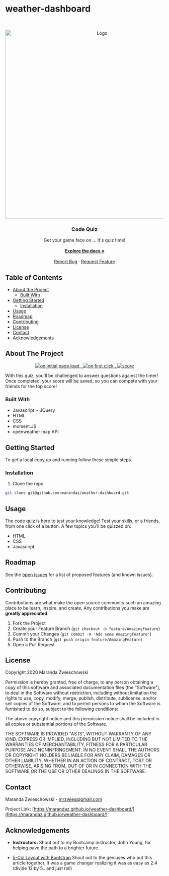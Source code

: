 # weather-dashboard

<!-- PROJECT LOGO -->
<br />
<p align="center">
  <a href="https://github.com/marandaz/weather-dashboard">
    <img src="./Assets/quiz-time.jpeg" alt="Logo" width="max" height="600px">
  </a>

  <h3 align="center">Code Quiz</h3>

  <p align="center">
    Get your game face on ... It's quiz time! 
    <br />
    <br />
    <a href="https://github.com/marandaz/weather-dashboard"><strong>Explore the docs »</strong></a>
    <br />
    <br />
    <a href="https://github.com/marandaz/weather-dashboard/issues">Report Bug</a>
    ·
    <a href="https://github.com/marandaz/weather-dashboard/issues">Request Feature</a>
  </p>
</p>


<!-- TABLE OF CONTENTS -->
## Table of Contents

* [About the Project](#about-the-project)
  * [Built With](#built-with)
* [Getting Started](#getting-started)
  * [Installation](#installation)
* [Usage](#usage)
* [Roadmap](#roadmap)
* [Contributing](#contributing)
* [License](#license)
* [Contact](#contact)
* [Acknowledgements](#acknowledgements)


<!-- ABOUT THE PROJECT -->
## About The Project

<p align="center">
<a href="https://github.com/marandaz/weather-dashboard/">
    <img src="Assets/page-load.png" alt="on initial page load"/>
    .
    <img src="Assets/startquiz.png" alt="on first click"/>
    .
    <img src="Assets/score.png" alt="score"/>
<!-- MARANDA TO UPDATE LINK ABOVE SO IT WORKS -->
</a>
</p>

With this quiz, you'll be challenged to answer questions against the timer! Once completed, your score will be saved, so you can compete with your friends for the top score! 

### Built With

* Javascript + JQuery
* HTML
* CSS
* moment.JS
* openweather map API


<!-- GETTING STARTED -->
## Getting Started

To get a local copy up and running follow these simple steps.


### Installation

1. Clone the repo
```sh
git clone git@github.com:marandaz/weather-dashboard.git
```


<!-- USAGE EXAMPLES -->
## Usage

The code quiz is here to test your knowledge! Test your skills, or a friends, from one click of a button. A few topics you'll be quizzed on:
* HTML
* CSS
* Javascript

<!-- ROADMAP -->
## Roadmap

See the [open issues](https://github.com/marandaz/weather-dashboard/issues) for a list of proposed features (and known issues).


<!-- CONTRIBUTING -->
## Contributing

Contributions are what make the open source community such an amazing place to be learn, inspire, and create. Any contributions you make are **greatly appreciated**.

1. Fork the Project
2. Create your Feature Branch (`git checkout -b feature/AmazingFeature`)
3. Commit your Changes (`git commit -m 'Add some AmazingFeature'`)
4. Push to the Branch (`git push origin feature/AmazingFeature`)
5. Open a Pull Request


<!-- LICENSE -->
## License

Copyright 2020 Maranda Zwieschowski

Permission is hereby granted, free of charge, to any person obtaining a copy of this software and associated documentation files (the "Software"), to deal in the Software without restriction, including without limitation the rights to use, copy, modify, merge, publish, distribute, sublicense, and/or sell copies of the Software, and to permit persons to whom the Software is furnished to do so, subject to the following conditions:

The above copyright notice and this permission notice shall be included in all copies or substantial portions of the Software.

THE SOFTWARE IS PROVIDED "AS IS", WITHOUT WARRANTY OF ANY KIND, EXPRESS OR IMPLIED, INCLUDING BUT NOT LIMITED TO THE WARRANTIES OF MERCHANTABILITY, FITNESS FOR A PARTICULAR PURPOSE AND NONINFRINGEMENT. IN NO EVENT SHALL THE AUTHORS OR COPYRIGHT HOLDERS BE LIABLE FOR ANY CLAIM, DAMAGES OR OTHER LIABILITY, WHETHER IN AN ACTION OF CONTRACT, TORT OR OTHERWISE, ARISING FROM, OUT OF OR IN CONNECTION WITH THE SOFTWARE OR THE USE OR OTHER DEALINGS IN THE SOFTWARE.

<!-- CONTACT -->
## Contact

Maranda Zwieschowski - mrzwies@gmail.com

Project Link: [https://marandaz.github.io/weather-dashboard/](https://marandaz.github.io/weather-dashboard/)


<!-- ACKNOWLEDGEMENTS -->
## Acknowledgements

* **Instructors:** Shout out to my Bootcamp instructor, John Young, for helping pave the path to a brighter future. 

* [5-Col Layout with Bootstrap](https://www.cattlegrid.info/2018/06/21/5-column-layout-with-bootstrap-4.html) Shout out to the geniuses who put this article together. It was a game changer realizing it was as easy as 2.4 (divide 12 by 5.. and just roll)



<!-- MARKDOWN LINKS & IMAGES -->
<!-- https://www.markdownguide.org/basic-syntax/#reference-style-links -->
[contributors-shield]: https://img.shields.io/github/contributors/othneildrew/Best-README-Template.svg?style=flat-square
[contributors-url]: https://github.com/othneildrew/Best-README-Template/graphs/contributors
[forks-shield]: https://img.shields.io/github/forks/othneildrew/Best-README-Template.svg?style=flat-square
[forks-url]: https://github.com/othneildrew/Best-README-Template/network/members
[stars-shield]: https://img.shields.io/github/stars/othneildrew/Best-README-Template.svg?style=flat-square
[stars-url]: https://github.com/othneildrew/Best-README-Template/stargazers
[issues-shield]: https://img.shields.io/github/issues/othneildrew/Best-README-Template.svg?style=flat-square
[issues-url]: https://github.com/othneildrew/Best-README-Template/issues
[license-shield]: https://img.shields.io/github/license/othneildrew/Best-README-Template.svg?style=flat-square
[license-url]: https://github.com/othneildrew/Best-README-Template/blob/master/LICENSE.txt
[linkedin-shield]: https://img.shields.io/badge/-LinkedIn-black.svg?style=flat-square&logo=linkedin&colorB=555
[linkedin-url]: https://linkedin.com/in/othneildrew
[product-screenshot]: images/screenshot.png